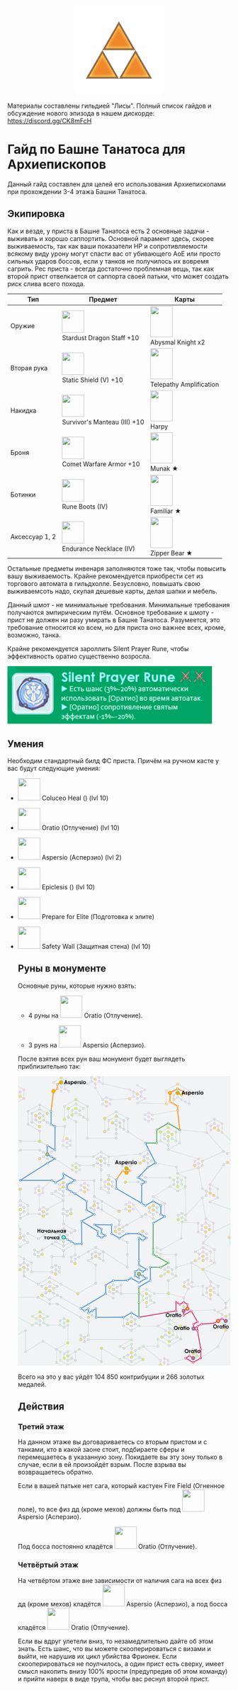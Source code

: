 <center><img src="./triforce.png" width="200" height="200"/></center>
<p>Материалы составлены гильдией "Лисы". Полный список гайдов и обсуждение нового эпизода в нашем дискорде: <a target="_blank" href="https://discord.gg/CK8mFcH"> https://discord.gg/CK8mFcH</a></p>
<h1 id="гайд-по-башне-танатоса-для-варлоков">Гайд по Башне Танатоса для Архиепископов</h1>
<p>Данный гайд составлен для целей его использования Архиепископами при прохождении 3-4 этажа Башни Танатоса.</p>
<h2 id="экипировка">Экипировка</h2>
<p>Как и везде, у приста в Башне Танатоса есть 2 основные задачи - выживать и хорошо саппортить. Основной парамент здесь, скорее выживаемость, так как ваши показатели HP и сопротивляемости всякому виду урону могут спасти вас от убивающего АоЕ или просто сильных ударов боссов, если у танков не получилось их вовремя сагрить. Рес приста - всегда достаточно проблемная вещь, так как второй прист отвелкается от саппорта своей патьки, что может создать риск слива всего похода.</p>
<table>
<thead>
<tr>
<th>Тип</th>
<th>Предмет</th>
<th>Карты</th>
</tr>
</thead>
<tbody>
<tr>
<td>Оружие</td>
<td><img src="./Wiz_power.png" width="50" height="50"/><br>Stardust Dragon Staff +10</td>
<td><img src="./abysmal.jpg" width="50" height="70"/><br>Abysmal Knight x2</td>
</tr>
<tr>
<td>Вторая рука</td>
<td><img src="./Sacrifice.png" width="50" height="50"/><br>Static Shield (V) +10</td>
<td><img src="./telepathy.jpg" width="50" height="70"/><br>Telepathy Amplification</td>
</tr>
<tr>
<td>Накидка</td>
<td><img src="./natto.png" width="50" height="50"/><br>Survivor's Manteau (III) +10</td>
<td><img src="./harpy.jpg" width="50" height="70"/><br>Harpy</td>
</tr>
<tr>
<td>Броня</td>
<td><img src="./gown.png" width="50" height="50"/><br>Comet Warfare Armor +10</td>
<td><img src="./munak.jpg" width="50" height="70"/><br>Munak ★</td>
</tr>
<tr>
<td>Ботинки</td>
<td><img src="./pumps.png" width="50" height="50"/><br>Rune Boots (IV)</td>
<td><img src="./familiar.jpg" width="50" height="70"/><br>Familiar  ★</td>
</tr>
<tr>
<td>Аксессуар 1, 2</td>
<td><img src="./dullahan.png" width="50" height="50"/><br>Endurance Necklace (IV)</td>
<td><img src="./zipper.jpg" width="50" height="70"/><br>Zipper Bear  ★</td>
</tr>
</tbody>
</table><p>Остальные предметы инвенаря заполняются тоже так, чтобы повысить вашу выживаемость. Крайне рекомендуется приобрести сет из торгового автомата в гильдхолле. Безусловно, повышать свою выживаемсоть надо, скупая дешевые карты, делая шапки и мебель.</p>
<p>Данный шмот - не минимальные требования. Минимальные требования получаются эмпирическим путём. Основное требование к шмоту - прист не должен ни разу умирать в Башне Танатоса. Разумеется, это требование относится ко всем, но для приста оно важнее всех, кроме, возможно, танка.</p>
<p>Крайне рекомендуется зароллить Silent Prayer Rune, чтобы эффективность оратио существенно возросла.</p>
<img src="./rune.PNG"/>
<h2 id="умения">Умения</h2>
<p>Необходим стандартный билд ФС приста. Причём на ручном касте у вас будут следующие умения:</p>
<ul>
<li>
<p><img src="./recognized.png" width="50" height="50"/> Coluceo Heal () (lvl 10)</p>
</li>
<li>
<p><img src="./recognized.png" width="50" height="50"/> Oratio (Отлучение) (lvl 10)</p>
</li>
<li>
<p><img src="./recognized.png" width="50" height="50"/> Aspersio (Асперзио) (lvl 2)</p>
</li>
<li>
<p><img src="./recognized.png" width="50" height="50"/> Epiclesis () (lvl 10)</p>
</li>
<li>
<p><img src="./recognized.png" width="50" height="50"/> Prepare  for  Elite (Подготовка к элите)</p>
</li>
<li>
<p><img src="./recognized.png" width="50" height="50"/> Safety Wall (Защитная стена) (lvl 10)</p>
</li>
<h2 id="руны-в-монументе">Руны в монументе</h2>
<p>Основные руны, которые нужно взять:</p>
<ul>
<li>
<p>4 руны на <img src="./absorb.png" width="50" height="50"/> Oratio (Отлучение).</p>
</li>
<li>
<p>3 рунs на <img src="./expansion.png" width="50" height="50"/> Aspersio (Асперзио).</p>
</li>
</ul>
<p>После взятия всех рун ваш монумент будет выглядеть приблизительно так:</p>
<img src="./monument.png"/> 
<p>Всего на это у вас уйдёт 104 850 контрибуции и 266 золотых медалей.</p>
<h2 id="действия">Действия</h2>
<h3 id="третий-этаж">Третий этаж</h3>
<p>На данном этаже вы договариваетесь со вторым пристом и с танками, кто в какой заоне стоит, подбираете сферы и перемещаетесь в указанную зону. Покидаете вы эту зону только в случае, если в ей произойдёт взрым. После взрыва вы возвращаетесь обратно.</p>
<p>Если в вашей патьке нет сага, который кастуен Fire Field (Огненное поле), то все физ дд (кроме мехов) должны быть под <img src="./expansion.png" width="50" height="50"/> Aspersio (Асперзио).</p>
<p>Под босса постоянно кладётся  <img src="./expansion.png" width="50" height="50"/> Oratio (Отлучение).</p>
<h3 id="четвёртый-этаж">Четвёртый этаж</h3>
<p>На четвёртом этаже вне зависимости от наличия сага на всех физ дд (кроме мехов) кладётся <img src="./expansion.png" width="50" height="50"/> Aspersio (Асперзио), а под босса кладётся <img src="./expansion.png" width="50" height="50"/> Oratio (Отлучение).</p>
<p>Если вы вдруг улетели вниз, то незамедлительно дайте об этом знать. Есть шанс, что вы можете скооперироваться с визами и выйти, не нарушив их цикл убийства Фрионек. Если скооперироваться не поулчилось, а один прист есть сверху, имеет смысл накопить внизу 100% ярости (предупредив об этом команду) и прийти наверх в виде трупа, чтобы вас реснул второй прист.</p>
